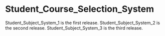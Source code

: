 # Student_Course_Selection_System
Student_Subject_System_1 is the first release.
Student_Subject_System_2 is the second release.
Student_Subject_System_3 is the third release.
